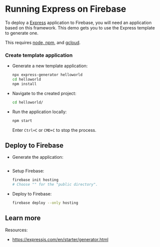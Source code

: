 # Running Express on Firebase

<!--- Generated 2022-08-24 06:26:55.775276 -->

To deploy a [Express](https://expressjs.com/) application to Firebase, you will need an application
based on this framework. This demo gets you to use the Express template to generate one. 

This requires [node, npm](https://cloud.google.com/nodejs/docs/setup), and [gcloud](https://cloud.google.com/sdk/docs/install). 

### Create template application


* Generate a new template application: 

    ```bash
    npx express-generator helloworld
    cd helloworld
    npm install

    ```




* Navigate to the created project:

    ```bash
    cd helloworld/
    ```

* Run the application locally:

    ```bash
    npm start
    ```

    Enter `Ctrl+C` or `CMD+C` to stop the process.




## Deploy to Firebase

* Generate the application: 

    ```bash
    
    ```

* Setup Firebase: 

    ```bash
    firebase init hosting
    # Choose "" for the "public directory".
    ```

* Deploy to Firebase: 

    ```bash
    firebase deploy --only hosting
    ```



## Learn more

Resources: 

- https://expressjs.com/en/starter/generator.html
